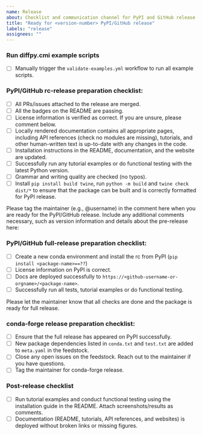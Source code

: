```yaml
---
name: Release
about: Checklist and communication channel for PyPI and GitHub release
title: "Ready for <version-number> PyPI/GitHub release"
labels: "release"
assignees: ""
---
```


### Run diffpy.cmi example scripts

- [ ] Manually trigger the `validate-examples.yml` workflow to run all example scripts.

### PyPI/GitHub rc-release preparation checklist:

- [ ] All PRs/issues attached to the release are merged.
- [ ] All the badges on the README are passing.
- [ ] License information is verified as correct. If you are unsure, please comment below.
- [ ] Locally rendered documentation contains all appropriate pages, including API references (check no modules are
      missing), tutorials, and other human-written text is up-to-date with any changes in the code.
- [ ] Installation instructions in the README, documentation, and the website are updated.
- [ ] Successfully run any tutorial examples or do functional testing with the latest Python version.
- [ ] Grammar and writing quality are checked (no typos).
- [ ] Install `pip install build twine`, run `python -m build` and `twine check dist/*` to ensure that the package can be built and is correctly formatted for PyPI release.

Please tag the maintainer (e.g., @username) in the comment here when you are ready for the PyPI/GitHub release. Include any additional comments necessary, such as version information and details about the pre-release here:

### PyPI/GitHub full-release preparation checklist:

- [ ] Create a new conda environment and install the rc from PyPI (`pip install <package-name>==??`)
- [ ] License information on PyPI is correct.
- [ ] Docs are deployed successfully to `https://<github-username-or-orgname>/<package-name>`.
- [ ] Successfully run all tests, tutorial examples or do functional testing.

Please let the maintainer know that all checks are done and the package is ready for full release.

### conda-forge release preparation checklist:

<!-- After the maintainer releases the PyPI package, please check the following when creating a PR for conda-forge release.-->

- [ ] Ensure that the full release has appeared on PyPI successfully.
- [ ] New package dependencies listed in `conda.txt` and `test.txt` are added to `meta.yaml` in the feedstock.
- [ ] Close any open issues on the feedstock. Reach out to the maintainer if you have questions.
- [ ] Tag the maintainer for conda-forge release.

### Post-release checklist

<!-- Before closing this issue, please complete the following: -->

- [ ] Run tutorial examples and conduct functional testing using the installation guide in the README. Attach screenshots/results as comments.
- [ ] Documentation (README, tutorials, API references, and websites) is deployed without broken links or missing figures.
